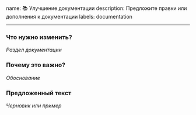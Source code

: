 name: 📚 Улучшение документации
description: Предложите правки или дополнения к документации
labels: documentation

---

### Что нужно изменить?
_Раздел документации_

### Почему это важно?
_Обоснование_

### Предложенный текст
_Черновик или пример_
